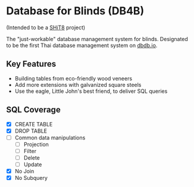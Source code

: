 # Database for Blinds (DB4B)

(Intended to be a [SHiT8](https://stupid.hackathon.in.th/8/) project)

The "just-workable" database management system for blinds. Designated to be the first Thai database management system on [dbdb.io](https://dbdb.io).

## Key Features
- Building tables from eco-friendly wood veneers
- Add more extensions with galvanized square steels
- Use the eagle, Little John's best friend, to deliver SQL queries

## SQL Coverage
- [X] CREATE TABLE
- [X] DROP TABLE
- [ ] Common data manipulations
    - [ ] Projection
    - [ ] Filter
    - [ ] Delete
    - [ ] Update
- [X] No Join
- [X] No Subquery
